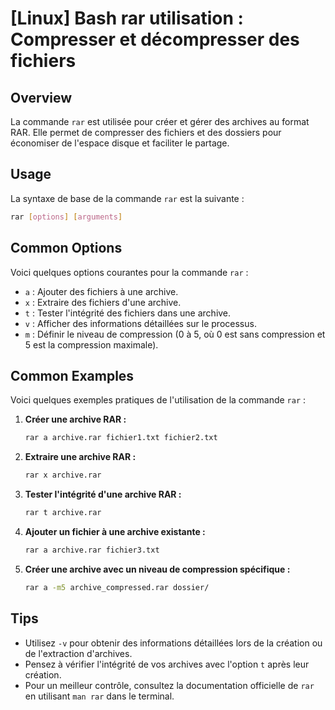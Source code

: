 # [Linux] Bash rar utilisation : Compresser et décompresser des fichiers

## Overview
La commande `rar` est utilisée pour créer et gérer des archives au format RAR. Elle permet de compresser des fichiers et des dossiers pour économiser de l'espace disque et faciliter le partage.

## Usage
La syntaxe de base de la commande `rar` est la suivante :

```bash
rar [options] [arguments]
```

## Common Options
Voici quelques options courantes pour la commande `rar` :

- `a` : Ajouter des fichiers à une archive.
- `x` : Extraire des fichiers d'une archive.
- `t` : Tester l'intégrité des fichiers dans une archive.
- `v` : Afficher des informations détaillées sur le processus.
- `m` : Définir le niveau de compression (0 à 5, où 0 est sans compression et 5 est la compression maximale).

## Common Examples
Voici quelques exemples pratiques de l'utilisation de la commande `rar` :

1. **Créer une archive RAR :**
   ```bash
   rar a archive.rar fichier1.txt fichier2.txt
   ```

2. **Extraire une archive RAR :**
   ```bash
   rar x archive.rar
   ```

3. **Tester l'intégrité d'une archive RAR :**
   ```bash
   rar t archive.rar
   ```

4. **Ajouter un fichier à une archive existante :**
   ```bash
   rar a archive.rar fichier3.txt
   ```

5. **Créer une archive avec un niveau de compression spécifique :**
   ```bash
   rar a -m5 archive_compressed.rar dossier/
   ```

## Tips
- Utilisez `-v` pour obtenir des informations détaillées lors de la création ou de l'extraction d'archives.
- Pensez à vérifier l'intégrité de vos archives avec l'option `t` après leur création.
- Pour un meilleur contrôle, consultez la documentation officielle de `rar` en utilisant `man rar` dans le terminal.